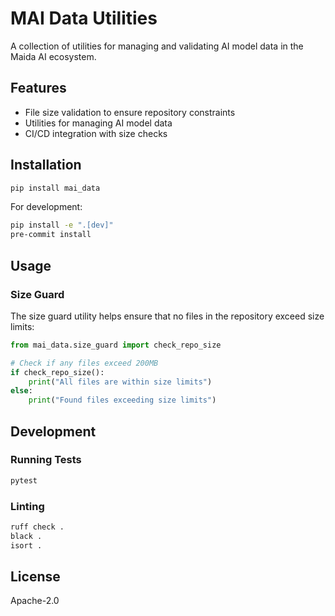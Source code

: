 # MAI Data Utilities

A collection of utilities for managing and validating AI model data in the Maida AI ecosystem.

## Features

- File size validation to ensure repository constraints
- Utilities for managing AI model data
- CI/CD integration with size checks

## Installation

```bash
pip install mai_data
```

For development:

```bash
pip install -e ".[dev]"
pre-commit install
```

## Usage

### Size Guard

The size guard utility helps ensure that no files in the repository exceed size limits:

```python
from mai_data.size_guard import check_repo_size

# Check if any files exceed 200MB
if check_repo_size():
    print("All files are within size limits")
else:
    print("Found files exceeding size limits")
```

## Development

### Running Tests

```bash
pytest
```

### Linting

```bash
ruff check .
black .
isort .
```

## License

Apache-2.0
